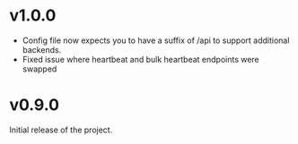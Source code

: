 # v1.0.0
- Config file now expects you to have a suffix of /api to support additional backends.
- Fixed issue where heartbeat and bulk heartbeat endpoints were swapped

# v0.9.0
Initial release of the project. 
